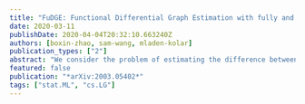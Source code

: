```yaml
---
title: "FuDGE: Functional Differential Graph Estimation with fully and discretely observed curves"
date: 2020-03-11
publishDate: 2020-04-04T20:32:10.663240Z
authors: [boxin-zhao, sam-wang, mladen-kolar]
publication_types: ["2"]
abstract: "We consider the problem of estimating the difference between two functional undirected graphical models with shared structures. In many applications, data are naturally regarded as high-dimensional random function vectors rather than multivariate scalars. For example, electroencephalography (EEG) data are more appropriately treated as functions of time. In these problems, not only can the number of functions measured per sample be large, but each function is itself an infinite dimensional object, making estimation of model parameters challenging. In practice, curves are usually discretely observed, which makes graph structure recovery even more challenging. We formally characterize when two functional graphical models are comparable and propose a method that directly estimates the functional differential graph, which we term FuDGE. FuDGE avoids separate estimation of each graph, which allows for estimation in problems where individual graphs are dense, but their difference is sparse. We show that FuDGE consistently estimates the functional differential graph in a high-dimensional setting for both discretely observed and fully observed function paths. We illustrate finite sample properties of our method through simulation studies. In order to demonstrate the benefits of our method, we propose Joint Functional Graphical Lasso as a competitor, which is a generalization of the Joint Graphical Lasso. Finally, we apply our method to EEG data to uncover differences in functional brain connectivity between alcoholics and control subjects."
featured: false
publication: "*arXiv:2003.05402*"
tags: ["stat.ML", "cs.LG"]
---
```



